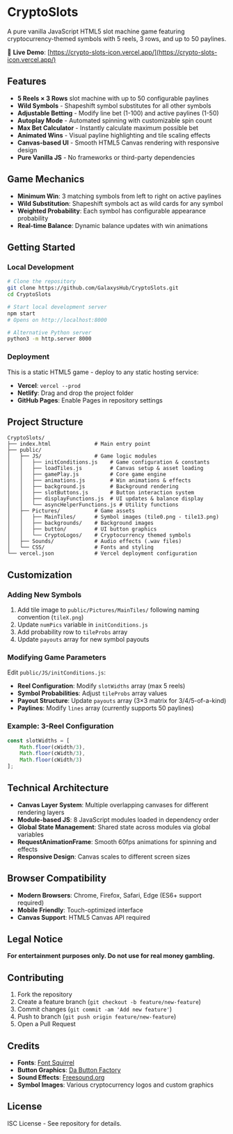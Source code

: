 # CryptoSlots

A pure vanilla JavaScript HTML5 slot machine game featuring cryptocurrency-themed symbols with 5 reels, 3 rows, and up to 50 paylines.

🎰 **Live Demo**: [https://crypto-slots-icon.vercel.app/](https://crypto-slots-icon.vercel.app/)

## Features

- **5 Reels × 3 Rows** slot machine with up to 50 configurable paylines
- **Wild Symbols** - Shapeshift symbol substitutes for all other symbols
- **Adjustable Betting** - Modify line bet (1-100) and active paylines (1-50)
- **Autoplay Mode** - Automated spinning with customizable spin count
- **Max Bet Calculator** - Instantly calculate maximum possible bet
- **Animated Wins** - Visual payline highlighting and tile scaling effects
- **Canvas-based UI** - Smooth HTML5 Canvas rendering with responsive design
- **Pure Vanilla JS** - No frameworks or third-party dependencies

## Game Mechanics

- **Minimum Win**: 3 matching symbols from left to right on active paylines
- **Wild Substitution**: Shapeshift symbols act as wild cards for any symbol
- **Weighted Probability**: Each symbol has configurable appearance probability
- **Real-time Balance**: Dynamic balance updates with win animations

## Getting Started

### Local Development
```bash
# Clone the repository
git clone https://github.com/GalaxysHub/CryptoSlots.git
cd CryptoSlots

# Start local development server
npm start
# Opens on http://localhost:8000

# Alternative Python server
python3 -m http.server 8000
```

### Deployment
This is a static HTML5 game - deploy to any static hosting service:
- **Vercel**: `vercel --prod`
- **Netlify**: Drag and drop the project folder
- **GitHub Pages**: Enable Pages in repository settings

## Project Structure

```
CryptoSlots/
├── index.html              # Main entry point
├── public/
│   ├── JS/                 # Game logic modules
│   │   ├── initConditions.js    # Game configuration & constants
│   │   ├── loadTiles.js         # Canvas setup & asset loading
│   │   ├── gamePlay.js          # Core game engine
│   │   ├── animations.js        # Win animations & effects
│   │   ├── background.js        # Background rendering
│   │   ├── slotButtons.js       # Button interaction system
│   │   ├── displayFunctions.js  # UI updates & balance display
│   │   └── asyncHelperFunctions.js # Utility functions
│   ├── Pictures/           # Game assets
│   │   ├── MainTiles/      # Symbol images (tile0.png - tile13.png)
│   │   ├── backgrounds/    # Background images
│   │   ├── button/         # UI button graphics
│   │   └── CryptoLogos/    # Cryptocurrency themed symbols
│   ├── Sounds/             # Audio effects (.wav files)
│   └── CSS/                # Fonts and styling
└── vercel.json             # Vercel deployment configuration
```

## Customization

### Adding New Symbols
1. Add tile image to `public/Pictures/MainTiles/` following naming convention (`tileX.png`)
2. Update `numPics` variable in `initConditions.js`
3. Add probability row to `tileProbs` array
4. Update `payouts` array for new symbol payouts

### Modifying Game Parameters
Edit `public/JS/initConditions.js`:
- **Reel Configuration**: Modify `slotWidths` array (max 5 reels)
- **Symbol Probabilities**: Adjust `tileProbs` array values
- **Payout Structure**: Update `payouts` array (3×3 matrix for 3/4/5-of-a-kind)
- **Paylines**: Modify `lines` array (currently supports 50 paylines)

### Example: 3-Reel Configuration
```javascript
const slotWidths = [
    Math.floor(cWidth/3), 
    Math.floor(cWidth/3), 
    Math.floor(cWidth/3)
];
```

## Technical Architecture

- **Canvas Layer System**: Multiple overlapping canvases for different rendering layers
- **Module-based JS**: 8 JavaScript modules loaded in dependency order
- **Global State Management**: Shared state across modules via global variables
- **RequestAnimationFrame**: Smooth 60fps animations for spinning and effects
- **Responsive Design**: Canvas scales to different screen sizes

## Browser Compatibility

- **Modern Browsers**: Chrome, Firefox, Safari, Edge (ES6+ support required)
- **Mobile Friendly**: Touch-optimized interface
- **Canvas Support**: HTML5 Canvas API required

## Legal Notice

**For entertainment purposes only. Do not use for real money gambling.**

## Contributing

1. Fork the repository
2. Create a feature branch (`git checkout -b feature/new-feature`)
3. Commit changes (`git commit -am 'Add new feature'`)
4. Push to branch (`git push origin feature/new-feature`)
5. Open a Pull Request

## Credits

- **Fonts**: [Font Squirrel](https://www.fontsquirrel.com/)
- **Button Graphics**: [Da Button Factory](https://dabuttonfactory.com/)
- **Sound Effects**: [Freesound.org](https://freesound.org/)
- **Symbol Images**: Various cryptocurrency logos and custom graphics

## License

ISC License - See repository for details.
